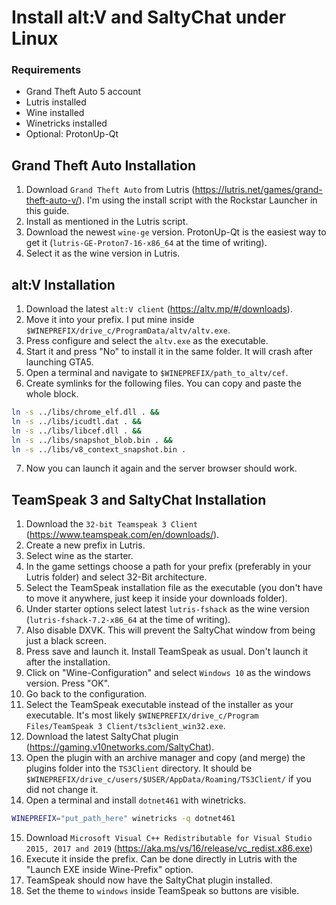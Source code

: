 # Install alt:V and SaltyChat under Linux

### Requirements

 - Grand Theft Auto 5 account
 - Lutris installed
 - Wine installed
 - Winetricks installed
 - Optional: ProtonUp-Qt

## Grand Theft Auto Installation

 1. Download `Grand Theft Auto` from Lutris (https://lutris.net/games/grand-theft-auto-v/). I'm using the install script with the Rockstar Launcher in this guide.
 2. Install as mentioned in the Lutris script.
 3. Download the newest `wine-ge` version. ProtonUp-Qt is the easiest way to get it (`lutris-GE-Proton7-16-x86_64` at the time of writing).
 4. Select it as the wine version in Lutris.
 
## alt:V Installation
 1. Download the latest `alt:V client` (https://altv.mp/#/downloads).
 2. Move it into your prefix. I put mine inside `$WINEPREFIX/drive_c/ProgramData/altv/altv.exe`.
 3. Press configure and select the `altv.exe` as the executable.
 4. Start it and press "No" to install it in the same folder. It will crash after launching GTA5.
 5. Open a terminal and navigate to `$WINEPREFIX/path_to_altv/cef`.
 6. Create symlinks for the following files. You can copy and paste the whole block.
  ```Bash
ln -s ../libs/chrome_elf.dll . && 
ln -s ../libs/icudtl.dat . && 
ln -s ../libs/libcef.dll . && 
ln -s ../libs/snapshot_blob.bin . && 
ln -s ../libs/v8_context_snapshot.bin .
```
7. Now you can launch it again and the server browser should work.

## TeamSpeak 3 and SaltyChat Installation
1. Download the `32-bit Teamspeak 3 Client` (https://www.teamspeak.com/en/downloads/).
2. Create a new prefix in Lutris.
3. Select wine as the starter.
4. In the game settings choose a path for your prefix (preferably in your Lutris folder) and select 32-Bit architecture.
5. Select the TeamSpeak installation file as the executable (you don't have to move it anywhere, just keep it inside your downloads folder).
6. Under starter options select latest `lutris-fshack` as the wine version (`lutris-fshack-7.2-x86_64` at the time of writing). 
7. Also disable DXVK. This will prevent the SaltyChat window from being just a black screen.
8. Press save and launch it. Install TeamSpeak as usual. Don't launch it after the installation.
9. Click on "Wine-Configuration" and select `Windows 10` as the windows version. Press "OK".
10. Go back to the configuration.
11. Select the TeamSpeak executable instead of the installer as your executable. It's most likely `$WINEPREFIX/drive_c/Program Files/TeamSpeak 3 Client/ts3client_win32.exe`.
12. Download the latest SaltyChat plugin (https://gaming.v10networks.com/SaltyChat).
13. Open the plugin with an archive manager and copy (and merge) the plugins folder into the `TS3Client` directory. It should be `$WINEPREFIX/drive_c/users/$USER/AppData/Roaming/TS3Client/` if you did not change it.
14. Open a terminal and install `dotnet461` with winetricks.
```Bash
WINEPREFIX="put_path_here" winetricks -q dotnet461
```
15. Download ``Microsoft Visual C++ Redistributable for Visual Studio 2015, 2017 and 2019`` (https://aka.ms/vs/16/release/vc_redist.x86.exe)
16. Execute it inside the prefix. Can be done directly in Lutris with the "Launch EXE inside Wine-Prefix" option.
17. TeamSpeak should now have the SaltyChat plugin installed.
18. Set the theme to `windows` inside TeamSpeak so buttons are visible.
